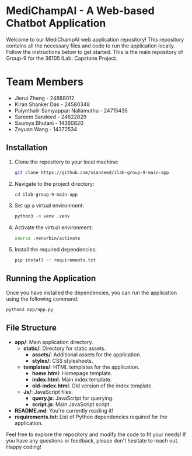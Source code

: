 # MediChampAI - A Web-based Chatbot Application

Welcome to our MediChampAI web application repository! This repository contains all the necessary files and code to run the application locally. Follow the instructions below to get started. This is the main repository of Group-9 for the 36105 iLab: Capstone Project.

# Team Members

* Jierui Zhang - 24888012
* Kiran Shanker Das - 24580348
* Paiynthalir Samyappan Nallamuthu - 24715435
* Sareem Sandeed - 24622829
* Saumya Bhutani	- 14360820
* Zeyuan Wang	- 14372534

## Installation

1. Clone the repository to your local machine:

   ```bash
   git clone https://github.com/ssandeed/ilab-group-9-main-app
   ```

2. Navigate to the project directory:

   ```bash
   cd ilab-group-9-main-app
   ```

3. Set up a virtual environment:

   ```bash
   python3 -m venv .venv
   ```

4. Activate the virtual environment:

   ```bash
   source .venv/bin/activate
   ```

5. Install the required dependencies:

   ```bash
   pip install -r requirements.txt
   ```

## Running the Application

Once you have installed the dependencies, you can run the application using the following command:

```bash
python3 app/app.py
```

## File Structure

- **app/**: Main application directory.
  - **static/**: Directory for static assets.
    - **assets/**: Additional assets for the application.
    - **styles/**: CSS stylesheets.
  - **templates/**: HTML templates for the application.
    - **home.html**: Homepage template.
    - **index.html**: Main index template.
    - **old-index.html**: Old version of the index template.
  - **Js/**: JavaScript files.
    - **query.js**: JavaScript for querying.
    - **script.js**: Main JavaScript script.
- **README.md**: You're currently reading it!
- **requirements.txt**: List of Python dependencies required for the application.

Feel free to explore the repository and modify the code to fit your needs! If you have any questions or feedback, please don't hesitate to reach out. Happy coding!
